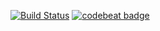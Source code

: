 [![Build Status](https://travis-ci.org/ZsoltFabok/project_euler_java.svg?branch=master)](https://travis-ci.org/ZsoltFabok/project_euler_java) [![codebeat badge](https://codebeat.co/badges/79dd29e4-185a-46d5-b913-a68b3dd197f4)](https://codebeat.co/projects/github-com-zsoltfabok-project_euler_java-master)
